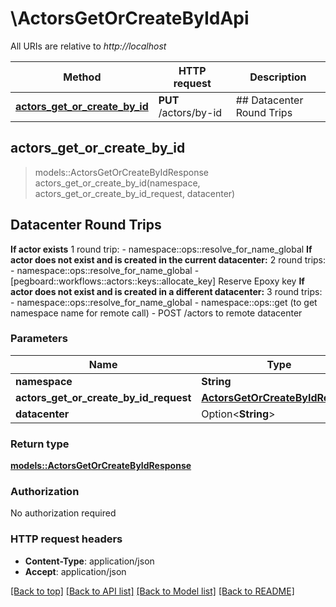# \ActorsGetOrCreateByIdApi

All URIs are relative to *http://localhost*

Method | HTTP request | Description
------------- | ------------- | -------------
[**actors_get_or_create_by_id**](ActorsGetOrCreateByIdApi.md#actors_get_or_create_by_id) | **PUT** /actors/by-id | ## Datacenter Round Trips



## actors_get_or_create_by_id

> models::ActorsGetOrCreateByIdResponse actors_get_or_create_by_id(namespace, actors_get_or_create_by_id_request, datacenter)
## Datacenter Round Trips

**If actor exists**  1 round trip: - namespace::ops::resolve_for_name_global  **If actor does not exist and is created in the current datacenter:**  2 round trips: - namespace::ops::resolve_for_name_global - [pegboard::workflows::actors::keys::allocate_key] Reserve Epoxy key  **If actor does not exist and is created in a different datacenter:**  3 round trips: - namespace::ops::resolve_for_name_global - namespace::ops::get (to get namespace name for remote call) - POST /actors to remote datacenter

### Parameters


Name | Type | Description  | Required | Notes
------------- | ------------- | ------------- | ------------- | -------------
**namespace** | **String** |  | [required] |
**actors_get_or_create_by_id_request** | [**ActorsGetOrCreateByIdRequest**](ActorsGetOrCreateByIdRequest.md) |  | [required] |
**datacenter** | Option<**String**> |  |  |

### Return type

[**models::ActorsGetOrCreateByIdResponse**](ActorsGetOrCreateByIdResponse.md)

### Authorization

No authorization required

### HTTP request headers

- **Content-Type**: application/json
- **Accept**: application/json

[[Back to top]](#) [[Back to API list]](../README.md#documentation-for-api-endpoints) [[Back to Model list]](../README.md#documentation-for-models) [[Back to README]](../README.md)

